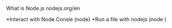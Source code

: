 What is Node.js
nodejs.org/en

*Interact with Node Consle (node)
*Run a file with nodejs (node <filename>)

